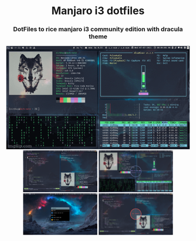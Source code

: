 <div align="center">
<h1>Manjaro i3 dotfiles</h1>
<h3>DotFiles to rice manjaro i3 community edition with dracula theme</h3>
  <img src="./resources/gifs/manjaro-i3-rice.gif" /><br>
  <img width="40%" src="./resources/screenshots/6.png">
  <img width="40%" src="./resources/screenshots/2.png">
  <img width="40%" src="./resources/screenshots/4.png">
  <img width="40%" src="./resources/screenshots/7.png">
</div>
